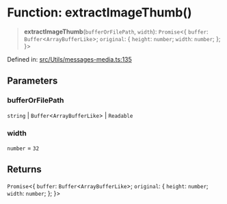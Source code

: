 # Function: extractImageThumb()

> **extractImageThumb**(`bufferOrFilePath`, `width`): `Promise`\<\{ `buffer`: `Buffer`\<`ArrayBufferLike`\>; `original`: \{ `height`: `number`; `width`: `number`; \}; \}\>

Defined in: [src/Utils/messages-media.ts:135](https://github.com/Fokusdotid/bail/blob/fcd0cec6f26de1fb545eb2e03fa5c63fbad99d3d/src/Utils/messages-media.ts#L135)

## Parameters

### bufferOrFilePath

`string` | `Buffer`\<`ArrayBufferLike`\> | `Readable`

### width

`number` = `32`

## Returns

`Promise`\<\{ `buffer`: `Buffer`\<`ArrayBufferLike`\>; `original`: \{ `height`: `number`; `width`: `number`; \}; \}\>
